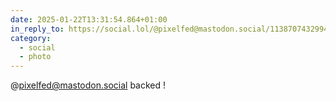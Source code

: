 ```yaml
---
date: 2025-01-22T13:31:54.864+01:00
in_reply_to: https://social.lol/@pixelfed@mastodon.social/113870743299473931
category:
  - social
  - photo
---
```


@pixelfed@mastodon.social backed !
